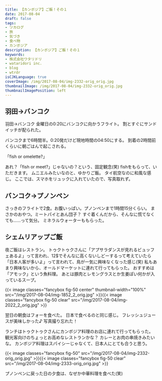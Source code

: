 ```yaml
---
title: 【カンボジア】ご飯！その１
date: 2017-08-04
draft: false
tags:
- ツカログ
- 旅
- 気づき
- 食べ物
- カンボジア
description: 【カンボジア】ご飯！その１
keywords:
- 株式会社ワタリドリ
- wataridori inc.
- blog
- wtrdr
isCJKLanguage: true
coverImage: /img/2017-08-04/img-2332-orig_orig.jpg
thumbnailImage: /img/2017-08-04/img-2332-orig_orig.jpg
thumbnailImagePosition: left
---
```

## 羽田→バンコク

羽田→バンコク
金曜日の0:20にバンコクに向かうフライト。
割とすぐにサンドイッチが配られた。

バンコクまで6時間半。0:20発だけど現地時間の04:50にする。
到着の2時間前くらいに朝ごはんで起こされる。

「fish or omelette?」

あれ？「fish or meet?」じゃないの？という、固定観念(笑)
fishをもらって、いただきます。
ムニエルみたいなのと、ゆかりご飯。
タイ航空なのに和風な感じ。
ここでは、スマホをリュックに入れていたので、写真取れず。


## バンコク→プノンペン
さっきのフライトで2食。お腹いっぱい。プノンペンまで1時間15分くらい。
まさかのおやつ。ミートパイとあん団子？
すぐ着くんだから、そんなに慌てなくても……って気分。
ミネラルウォーターももらった。
## シェムリアップご飯
夜ご飯はレストラン。
トゥクトゥクさんに「アプサラダンスが見れるビュッフェあるよ」って言われ、12$でそんなに高くないしどーするって考えていたら「日本人客が多いよ」って言われて、鳥が一気に興味なくなった感じ(笑)
私もあまり興味ないから、オールドマーケットに連れて行ってもらった。
おすすめは「アモック」という魚料理。
あとは豚肉とレモングラスとか生姜ぽい何かが入っているスープ。

{{< image classes="fancybox fig-50 center" thumbnail-width="100%" src="/img/2017-08-04/img-1852_2_orig.jpg" >}}{{< image classes="fancybox fig-50 clear" src="/img/2017-08-04/img-2022_2_orig.jpg" >}}

翌日の朝食はフォーを食べた。
日本で食べるのと同じ感じ。
フレッシュジュースが美味しかった♪
写真撮り忘れた！

ランチはトゥクトゥクさんにカンボジア料理のお店に連れて行ってもらった。
観光客向けのちょっとお高めなレストランかな？
カレーとお肉の串焼きみたいな。
カンボジア料理はスパイシーじゃなくて、日本人にとても合うと思う。

{{< image classes="fancybox fig-50" src="/img/2017-08-04/img-2332-orig_orig.jpg" >}}{{< image classes="fancybox fig-50 clear" src="/img/2017-08-04/img-2333-orig_orig.jpg" >}}

プノンペンに戻った日の夕食は、なぜか中華料理を食べた(笑)
